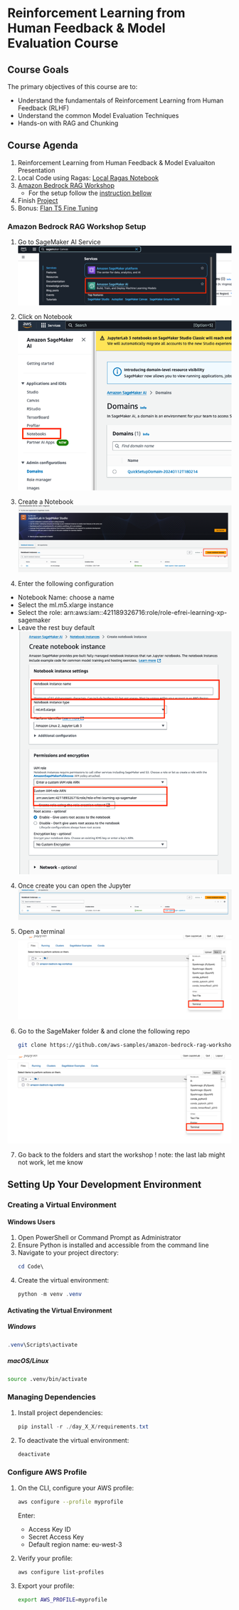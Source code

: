 #  Reinforcement Learning from Human Feedback & Model Evaluation Course

## Course Goals
The primary objectives of this course are to:
- Understand the fundamentals of Reinforcement Learning from Human Feedback (RLHF)
- Understand the common Model Evaluation Techniques
- Hands-on with RAG and Chunking

## Course Agenda

1. Reinforcement Learning from Human Feedback & Model Evaluaiton Presentation
2. Local Code using Ragas: [Local Ragas Notebook](./rag_evaluation.ipynb)
3. [Amazon Bedrock RAG Workshop](https://github.com/aws-samples/amazon-bedrock-rag-workshop)
   - For the setup follow the [instruction bellow](#Amazon-bedrock-RAG-Workshop-Setup)
4. Finish [Project](../Project)
5. Bonus: [Flan T5 Fine Tuning](https://colab.research.google.com/drive/1jCkpikz0J2o20FBQmYmAGdiKmJGOMo-o?usp=sharing)

### Amazon Bedrock RAG Workshop Setup
1. Go to SageMaker AI Service
![goSagemaker](images/goSagemaker.png)

2. Click on Notebook
![clickNotebook](images/clickNotebook.png)

3. Create a Notebook
![createNotebook](images/createNotebook.png)

3. Enter the following configuration
- Notebook Name: choose a name
- Select the ml.m5.xlarge instance
- Select the role: arn:aws:iam::421189326716:role/role-efrei-learning-xp-sagemaker
- Leave the rest buy default
![setupNotebook](images/setupNotebook.png)

4. Once create you can open the Jupyter
![openJupyter](images/openJupyter.png)

5. Open a terminal
![openTerminal](images/openTerminal.png)

6. Go to the SageMaker folder & and clone the following repo
   ```bash
   git clone https://github.com/aws-samples/amazon-bedrock-rag-workshop.git
   ```
![openTerminal](images/openTerminal.png)

7. Go back to the folders and start the workshop !
note: the last lab might not work, let me know


## Setting Up Your Development Environment

### Creating a Virtual Environment

#### Windows Users
1. Open PowerShell or Command Prompt as Administrator
2. Ensure Python is installed and accessible from the command line
3. Navigate to your project directory:
   ```powershell
   cd Code\
   ```
4. Create the virtual environment:
   ```powershell
   python -m venv .venv
   ```

#### Activating the Virtual Environment

##### Windows
```powershell
.venv\Scripts\activate
```

##### macOS/Linux
```bash
source .venv/bin/activate
```

### Managing Dependencies
1. Install project dependencies:
   ```powershell
   pip install -r ./day_X_X/requirements.txt
   ```

2. To deactivate the virtual environment:
   ```powershell
   deactivate
   ```

### Configure AWS Profile 
1. On the CLI, configure your AWS profile:
   ```bash
   aws configure --profile myprofile
   ```
   Enter:
   - Access Key ID
   - Secret Access Key
   - Default region name: eu-west-3

2. Verify your profile:
   ```bash
   aws configure list-profiles
   ```

3. Export your profile:
   ```bash
   export AWS_PROFILE=myprofile
   ```
